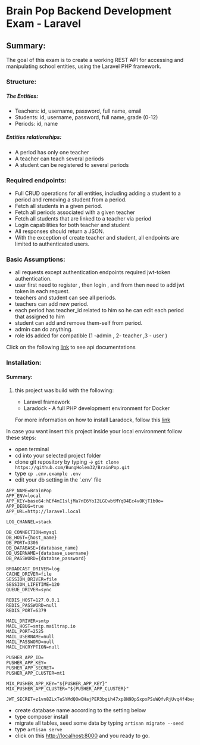 # Brain Pop Backend Development Exam - Laravel

## Summary:

The goal of this exam is to create a working REST API for accessing and manipulating school
entities, using the Laravel PHP framework.

### Structure:

##### The Entities:

- Teachers: id, username, password, full name, email
- Students: id, username, password, full name, grade (0-12)
- Periods: id, name

##### Entities relationships:

- A period has only one teacher
- A teacher can teach several periods
- A student can be registered to several periods

### Required endpoints:  

- Full CRUD operations for all entities, including adding a student to a period and
  removing a student from a period.
- Fetch all students in a given period.
- Fetch all periods associated with a given teacher
- Fetch all students that are linked to a teacher via period
- Login capabilities for both teacher and student
- All responses should return a JSON.
- With the exception of create teacher and student, all endpoints are limited to
  authenticated users.


### Basic Assumptions:
 - all requests except authentication endpoints required jwt-token authentication.
 - user first need to register , then login , and from then need to add jwt token in each request.
 - teachers and student can see all periods.
 - teachers can add new period.
 - each period has teacher_id related to him so he can edit each period that assigned to him
 - student can add and remove them-self from period.
 - admin can do anything.
 - role ids added for compatible (1 -admin , 2- teacher ,3 - user )
 
Click on the following [link](https://documenter.getpostman.com/view/895124/S1TR6La3?version=latest#intro) to see api documentations

### Installation:

#### Summary: 

1.  this project was build with the following: 
    - Laravel framework
    - Laradock - A full PHP development environment for Docker
    
    For more information on how to install Laradock, follow this [link](https://laradock.io/getting-started/) 

In case you want insert this project inside your local environment follow these steps:

- open terminal
- cd into your selected project folder
- clone git repository by typing -> `git clone https://github.com/BungHolem32/BrainPop.git`
- type `cp .env.example .env`
- edit your db setting  in the '.env' file

```
APP_NAME=BrainPop
APP_ENV=local
APP_KEY=base64:hEf4mI1sljMa7nE6YoI2LGCwbtMYqD4Ec4vOKjT1b0o=
APP_DEBUG=true
APP_URL=http://laravel.local

LOG_CHANNEL=stack

DB_CONNECTION=mysql
DB_HOST={host_name}
DB_PORT=3306
DB_DATABASE={database_name}
DB_USERNAME={database_username}
DB_PASSWORD={databse_password}

BROADCAST_DRIVER=log
CACHE_DRIVER=file
SESSION_DRIVER=file
SESSION_LIFETIME=120
QUEUE_DRIVER=sync

REDIS_HOST=127.0.0.1
REDIS_PASSWORD=null
REDIS_PORT=6379

MAIL_DRIVER=smtp
MAIL_HOST=smtp.mailtrap.io
MAIL_PORT=2525
MAIL_USERNAME=null
MAIL_PASSWORD=null
MAIL_ENCRYPTION=null

PUSHER_APP_ID=
PUSHER_APP_KEY=
PUSHER_APP_SECRET=
PUSHER_APP_CLUSTER=mt1

MIX_PUSHER_APP_KEY="${PUSHER_APP_KEY}"
MIX_PUSHER_APP_CLUSTER="${PUSHER_APP_CLUSTER}"

JWT_SECRET=z1vn8ZLxTeSYMdQOwOHajPER3bgih47xp8N9DpSxpxPSuWQfvRjUvq4f4beyuW5D
```

- create database name according to the setting below
- type composer install
- migrate all tables, seed some data by typing `artisan migrate --seed`
- type `artisan serve`
- click on this  [http://localhost:8000](http://localhost:8000]) and you ready to go.

